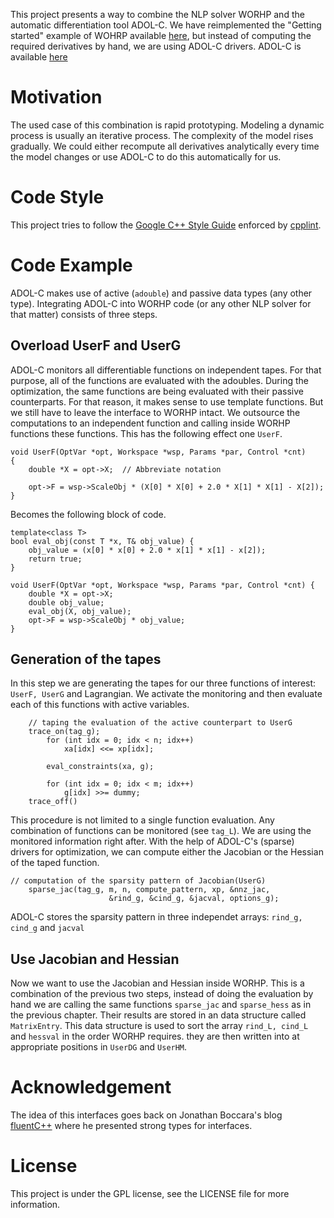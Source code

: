This project presents a way to combine the NLP solver WORHP and the automatic differentiation tool ADOL-C. We have reimplemented the "Getting started" example of WOHRP available [here](https://worhp.de/content/cppexample), but instead of computing the required derivatives by hand, we are using ADOL-C drivers. ADOL-C is available [here](https://www.coin-or.org/download/source/ADOL-C/)

# Motivation
The used case of this combination is rapid prototyping. Modeling a dynamic process is usually an iterative process. The complexity of the model rises gradually. We could either recompute all derivatives analytically every time the model changes or use ADOL-C to do this automatically for us.

# Code Style
This project tries to follow the [Google C++ Style Guide](https://google.github.io/styleguide/cppguide.html) enforced by  [cpplint](https://github.com/cpplint/cpplint).

# Code Example
ADOL-C makes use of active (`adouble`) and passive data types (any other type). Integrating ADOL-C into  WORHP code (or any other NLP solver for that matter) consists of three steps.

## Overload UserF and UserG
ADOL-C monitors all differentiable functions on independent tapes. For that purpose, all of the functions are evaluated with the adoubles. During the optimization, the same functions are being evaluated with their passive counterparts. For that reason, it makes sense to use template functions. But we still have to leave the interface to WORHP intact. We outsource the computations to an independent function and calling inside WORHP functions these functions. This has the following effect one `UserF`.
```
void UserF(OptVar *opt, Workspace *wsp, Params *par, Control *cnt)
{
    double *X = opt->X;  // Abbreviate notation
 
    opt->F = wsp->ScaleObj * (X[0] * X[0] + 2.0 * X[1] * X[1] - X[2]);
}
```
Becomes the following block of code.
```
template<class T>
bool eval_obj(const T *x, T& obj_value) {
    obj_value = (x[0] * x[0] + 2.0 * x[1] * x[1] - x[2]);
    return true;
}

void UserF(OptVar *opt, Workspace *wsp, Params *par, Control *cnt) {
    double *X = opt->X;
    double obj_value;
    eval_obj(X, obj_value);
    opt->F = wsp->ScaleObj * obj_value;
}
```

## Generation of the tapes
In this step we are generating the tapes for our three functions of interest:  `UserF, UserG` and Lagrangian. We activate the monitoring and then evaluate each of this functions with active variables.
```
    // taping the evaluation of the active counterpart to UserG
    trace_on(tag_g);
        for (int idx = 0; idx < n; idx++)
            xa[idx] <<= xp[idx];

        eval_constraints(xa, g);

        for (int idx = 0; idx < m; idx++)
            g[idx] >>= dummy;
    trace_off()
```
This procedure is not limited to a single function evaluation. Any combination of functions can be monitored (see `tag_L`). We are using the monitored information right after. With the help of ADOL-C's (sparse) drivers for optimization, we can compute either the Jacobian or the Hessian of the taped function.
```
// computation of the sparsity pattern of Jacobian(UserG)
    sparse_jac(tag_g, m, n, compute_pattern, xp, &nnz_jac,
                      &rind_g, &cind_g, &jacval, options_g);
```
ADOL-C stores the sparsity pattern in three independet arrays:
`rind_g, cind_g` and `jacval`

 ## Use Jacobian and Hessian
 
Now we want to use the Jacobian and Hessian inside WORHP. This is a combination of the previous two steps, instead of doing the evaluation by hand we are calling the same functions `sparse_jac` and `sparse_hess` as in the previous chapter. Their results are stored in an data structure called `MatrixEntry`. This data structure is used to sort the array `rind_L, cind_L` and `hessval` in the order WORHP requires. they are then written into at appropriate positions in `UserDG` and `UserHM`.
 
 # Acknowledgement
 The idea of this interfaces goes back on Jonathan Boccara's blog [fluentC++](https://www.fluentcpp.com/) where he presented strong types for interfaces.
 
 # License
 
 This project is under the GPL license, see the LICENSE file for more information.
